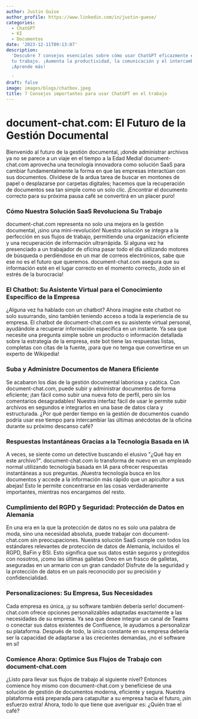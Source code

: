 ```yaml
---
author: Justin Guise
author_profile: https://www.linkedin.com/in/justin-guese/
categories:
  - ChatGPT
  - KI
  - Documentos
date: '2023-12-11T09:13:07'
description:
  'Descubre 7 consejos esenciales sobre cómo usar ChatGPT eficazmente en
  tu trabajo. ¡Aumenta la productividad, la comunicación y el intercambio de conocimientos!
  ¡Aprende más!

  '
draft: false
image: images/blogs/chatbox.jpeg
title: 7 Consejos importantes para usar ChatGPT en el trabajo
---
```


# document-chat.com: El Futuro de la Gestión Documental

Bienvenido al futuro de la gestión documental, ¡donde administrar archivos ya no se parece a un viaje en el tiempo a la Edad Media! document-chat.com aprovecha una tecnología innovadora como solución SaaS para cambiar fundamentalmente la forma en que las empresas interactúan con sus documentos. Olvídese de la ardua tarea de buscar en montones de papel o desplazarse por carpetas digitales; hacemos que la recuperación de documentos sea tan simple como un solo clic. ¡Encontrar el documento correcto para su próxima pausa café se convertirá en un placer puro!

### Cómo Nuestra Solución SaaS Revoluciona Su Trabajo

document-chat.com representa no solo una mejora en la gestión documental, ¡sino una mini-revolución! Nuestra solución se integra a la perfección en sus flujos de trabajo, permitiendo una organización eficiente y una recuperación de información ultrarrápida. Si alguna vez ha presenciado a un trabajador de oficina pasar todo el día utilizando motores de búsqueda o perdiéndose en un mar de correos electrónicos, sabe que ese no es el futuro que queremos. document-chat.com asegura que su información esté en el lugar correcto en el momento correcto, ¡todo sin el estrés de la burocracia!

### El Chatbot: Su Asistente Virtual para el Conocimiento Específico de la Empresa

¿Alguna vez ha hablado con un chatbot? Ahora imagine este chatbot no solo susurrando, sino también teniendo acceso a toda la experiencia de su empresa. El chatbot de document-chat.com es su asistente virtual personal, ayudándole a recuperar información específica en un instante. Ya sea que necesite una pregunta simple sobre un producto o información detallada sobre la estrategia de la empresa, este bot tiene las respuestas listas, completas con citas de la fuente, ¡para que no tenga que convertirse en un experto de Wikipedia!

### Suba y Administre Documentos de Manera Eficiente

Se acabaron los días de la gestión documental laboriosa y caótica. Con document-chat.com, puede subir y administrar documentos de forma eficiente; ¡tan fácil como subir una nueva foto de perfil, pero sin los comentarios desagradables! Nuestra interfaz fácil de usar le permite subir archivos en segundos e integrarlos en una base de datos clara y estructurada. ¿Por qué perder tiempo en la gestión de documentos cuando podría usar ese tiempo para intercambiar las últimas anécdotas de la oficina durante su próximo descanso café?

### Respuestas Instantáneas Gracias a la Tecnología Basada en IA

A veces, se siente como un detective buscando el elusivo "¿Qué hay en este archivo?". document-chat.com lo transforma de nuevo en un empleado normal utilizando tecnología basada en IA para ofrecer respuestas instantáneas a sus preguntas. ¡Nuestra tecnología busca en los documentos y accede a la información más rápido que un apicultor a sus abejas! Esto le permite concentrarse en las cosas verdaderamente importantes, mientras nos encargamos del resto.

### Cumplimiento del RGPD y Seguridad: Protección de Datos en Alemania

En una era en la que la protección de datos no es solo una palabra de moda, sino una necesidad absoluta, puede trabajar con document-chat.com sin preocupaciones. Nuestra solución SaaS cumple con todos los estándares relevantes de protección de datos de Alemania, incluidos el RGPD, BaFin y BSI. Esto significa que sus datos están seguros y protegidos con nosotros, ¡como las últimas galletas Oreo en un frasco de galletas, aseguradas en un armario con un gran candado! Disfrute de la seguridad y la protección de datos en un país reconocido por su precisión y confidencialidad.

### Personalizaciones: Su Empresa, Sus Necesidades

Cada empresa es única, ¡y su software también debería serlo! document-chat.com ofrece opciones personalizables adaptadas exactamente a las necesidades de su empresa. Ya sea que desee integrar un canal de Teams o conectar sus datos existentes de Confluence, le ayudamos a personalizar su plataforma. Después de todo, la única constante en su empresa debería ser la capacidad de adaptarse a las crecientes demandas, ¡no el software en sí!

### Comience Ahora: Optimice Sus Flujos de Trabajo con document-chat.com

¿Listo para llevar sus flujos de trabajo al siguiente nivel? Entonces comience hoy mismo con document-chat.com y benefíciese de una solución de gestión de documentos moderna, eficiente y segura. Nuestra plataforma está preparada para catapultar a su empresa hacia el futuro, ¡sin esfuerzo extra! Ahora, todo lo que tiene que averiguar es: ¿Quién trae el café?
